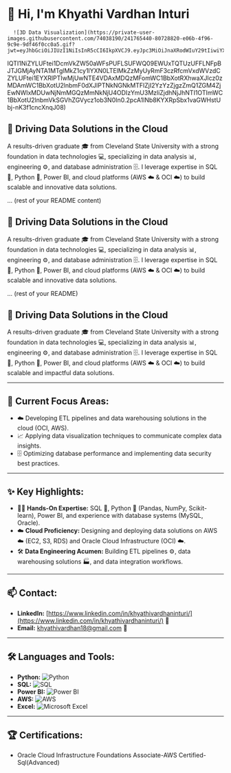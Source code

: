 #   👋 Hi, I'm Khyathi Vardhan Inturi

      ![3D Data Visualization](https://private-user-images.githubusercontent.com/74038190/241765440-80728820-e06b-4f96-9c9e-9df46f0cc0a5.gif?jwt=eyJhbGciOiJIUzI1NiIsInR5cCI6IkpXVCJ9.eyJpc3MiOiJnaXRodWIuY29tIiwiYXVkIjoicmF3LmdpdGh1YnVzZXJjb250ZW50LmNvbSIsImtleSI6ImtleTUiLCJleHAiOjE3NDc1MzA1NzAsIm5iZiI6MTc0NzUzMDI3MCwicGF0aCI6Ii83NDAzODE5MC8yNDE3NjU0NDAtODA3Mjg4MjAtZTA2Yi00Zjk2LTljOWUtOWRmNDZmMGNjMGE1LmdpZj9YLUFtei1BbGdvcml0aG09QVdTNC1ITUFDLVN
IQTI1NiZYLUFtei1DcmVkZW50aWFsPUFLSUFWQ09EWUxTQTUzUFFLNFpBJTJGMjAyNTA1MTglMkZ1cy1lYXN0LTElMkZzMyUyRmF3czRfcmVxdWVzdCZYLUFtei1EYXRlPTIwMjUwNTE4VDAxMDQzMFomWC1BbXotRXhwaXJlcz0zMDAmWC1BbXotU2lnbmF0dXJlPTNkNGNkMTFlZjI2YzYzZjgzZmQ1ZGM4ZjEwNWIxMDUwNjNmMGQzMmNkNjU4ODIzYmU3MzliZjdhNjJhNTI1OTImWC1BbXotU2lnbmVkSGVhZGVycz1ob3N0In0.2pcA1lNb8KYXRpSbx1vaGWHstUbj-nK3f1cncXnqJ08)

##   🚀 Driving Data Solutions in the Cloud

   A results-driven graduate 🎓 from Cleveland State University with a strong foundation in data technologies 💻, specializing in data analysis 📊, engineering ⚙️, and database administration 🗄️. I leverage expertise in SQL 💽, Python 🐍, Power BI, and cloud platforms (AWS ☁️ & OCI ☁️) to build scalable and innovative data solutions.

... (rest of your README content)

##   🚀 Driving Data Solutions in the Cloud

   A results-driven graduate 🎓 from Cleveland State University with a strong foundation in data technologies 💻, specializing in data analysis 📊, engineering ⚙️, and database administration 🗄️. I leverage expertise in SQL 💽, Python 🐍, Power BI, and cloud platforms (AWS ☁️ & OCI ☁️) to build scalable and innovative data solutions.

... (rest of your README)
                                              
##   🚀 Driving Data Solutions in the Cloud

   A results-driven graduate 🎓 from Cleveland State University with a strong foundation in data technologies 💻, specializing in data analysis 📊, engineering ⚙️, and database administration 🗄️. I leverage expertise in SQL 💽, Python 🐍, Power BI, and cloud platforms (AWS ☁️ & OCI ☁️) to build scalable and impactful data solutions.

---

##   🎯 Current Focus Areas:

   -   ☁️ Developing ETL pipelines and data warehousing solutions in the cloud (OCI, AWS).
   -   📈 Applying data visualization techniques to communicate complex data insights.
   -   🗄️ Optimizing database performance and implementing data security best practices.

---

##   ✨ Key Highlights:

   -   🧑‍💻 **Hands-On Expertise:** SQL 💽, Python 🐍 (Pandas, NumPy, Scikit-learn), Power BI, and experience with database systems (MySQL, Oracle).
   -   ☁️ **Cloud Proficiency:** Designing and deploying data solutions on AWS ☁️ (EC2, S3, RDS) and Oracle Cloud Infrastructure (OCI) ☁️.
   -   🛠️ **Data Engineering Acumen:** Building ETL pipelines ⚙️, data warehousing solutions 🏭, and data integration workflows.

---

##   📫 Contact:

   -   **LinkedIn:** [https://www.linkedin.com/in/khyathivardhaninturi/](https://www.linkedin.com/in/khyathivardhaninturi/) 🔗
   -   **Email:** [khyathivardhan18@gmail.com](mailto:khyathivardhan18@gmail.com) 📧

---

##   🛠️ Languages and Tools:

   -   **Python:** ![Python](https://img.shields.io/badge/Python-3776AB?style=flat&logo=python&logoColor=white)
   -   **SQL:** ![SQL](https://img.shields.io/badge/SQL-0000CD?style=flat&logo=sql&logoColor=white)
   -   **Power BI:** ![Power BI](https://img.shields.io/badge/Power_BI-F2C811?style=flat&logo=powerbi&logoColor=black)
   -   **AWS:** ![AWS](https://img.shields.io/badge/AWS-FF9900?style=flat&logo=amazonaws&logoColor=white)
   -   **Excel:** ![Microsoft Excel](https://img.shields.io/badge/-Excel-217346?style=flat&logo=microsoft-excel&logoColor=white)

---

##   🏆 Certifications:

   -   Oracle Cloud Infrastructure Foundations Associate-AWS Certified-Sql(Advanced)


